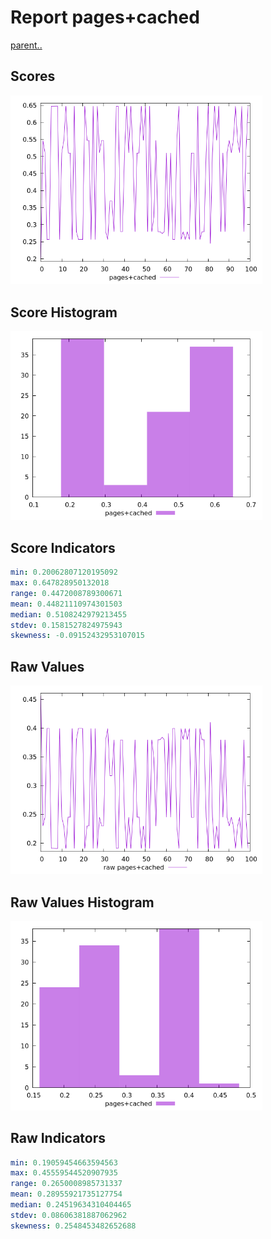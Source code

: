 # Report pages+cached

[parent..](./..)  


## Scores

![score](./score.png)  

## Score Histogram

![hist](./hist.png)  

## Score Indicators

```yaml
min: 0.20062807120195092
max: 0.647828950132018
range: 0.4472008789300671
mean: 0.44821110974301503
median: 0.5108242979213455
stdev: 0.1581527824975943
skewness: -0.09152432953107015

```

## Raw Values

![raw](./raw.png)  

## Raw Values Histogram

![raw hist](./raw_hist.png)  

## Raw Indicators

```yaml
min: 0.19059454663594563
max: 0.45559544520907935
range: 0.2650008985731337
mean: 0.28955921735127754
median: 0.24519634310404465
stdev: 0.08606381887062962
skewness: 0.2548453482652688

```

<style>
  img {
    max-width: 80%;
  }
</style>
      
